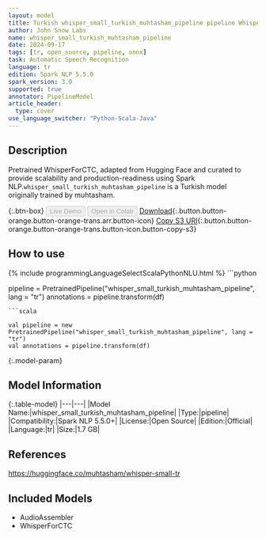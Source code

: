 ```yaml
---
layout: model
title: Turkish whisper_small_turkish_muhtasham_pipeline pipeline WhisperForCTC from muhtasham
author: John Snow Labs
name: whisper_small_turkish_muhtasham_pipeline
date: 2024-09-17
tags: [tr, open_source, pipeline, onnx]
task: Automatic Speech Recognition
language: tr
edition: Spark NLP 5.5.0
spark_version: 3.0
supported: true
annotator: PipelineModel
article_header:
  type: cover
use_language_switcher: "Python-Scala-Java"
---
```


## Description

Pretrained WhisperForCTC, adapted from Hugging Face and curated to provide scalability and production-readiness using Spark NLP.`whisper_small_turkish_muhtasham_pipeline` is a Turkish model originally trained by muhtasham.

{:.btn-box}
<button class="button button-orange" disabled>Live Demo</button>
<button class="button button-orange" disabled>Open in Colab</button>
[Download](https://s3.amazonaws.com/auxdata.johnsnowlabs.com/public/models/whisper_small_turkish_muhtasham_pipeline_tr_5.5.0_3.0_1726569287347.zip){:.button.button-orange.button-orange-trans.arr.button-icon}
[Copy S3 URI](s3://auxdata.johnsnowlabs.com/public/models/whisper_small_turkish_muhtasham_pipeline_tr_5.5.0_3.0_1726569287347.zip){:.button.button-orange.button-orange-trans.button-icon.button-copy-s3}

## How to use



<div class="tabs-box" markdown="1">
{% include programmingLanguageSelectScalaPythonNLU.html %}
```python

pipeline = PretrainedPipeline("whisper_small_turkish_muhtasham_pipeline", lang = "tr")
annotations =  pipeline.transform(df)   

```
```scala

val pipeline = new PretrainedPipeline("whisper_small_turkish_muhtasham_pipeline", lang = "tr")
val annotations = pipeline.transform(df)

```
</div>

{:.model-param}
## Model Information

{:.table-model}
|---|---|
|Model Name:|whisper_small_turkish_muhtasham_pipeline|
|Type:|pipeline|
|Compatibility:|Spark NLP 5.5.0+|
|License:|Open Source|
|Edition:|Official|
|Language:|tr|
|Size:|1.7 GB|

## References

https://huggingface.co/muhtasham/whisper-small-tr

## Included Models

- AudioAssembler
- WhisperForCTC